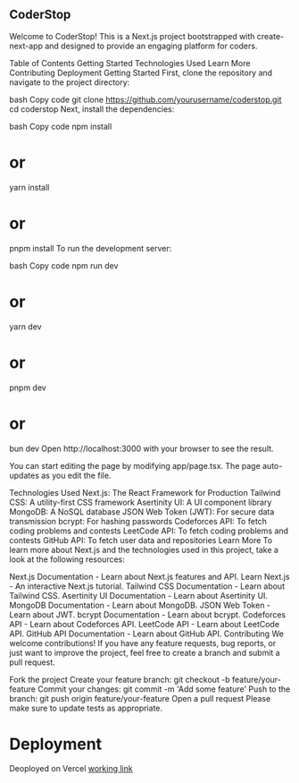 ## CoderStop
Welcome to CoderStop! This is a Next.js project bootstrapped with create-next-app and designed to provide an engaging platform for coders.

Table of Contents
Getting Started
Technologies Used
Learn More
Contributing
Deployment
Getting Started
First, clone the repository and navigate to the project directory:

bash
Copy code
git clone https://github.com/yourusername/coderstop.git
cd coderstop
Next, install the dependencies:

bash
Copy code
npm install
# or
yarn install
# or
pnpm install
To run the development server:

bash
Copy code
npm run dev
# or
yarn dev
# or
pnpm dev
# or
bun dev
Open http://localhost:3000 with your browser to see the result.

You can start editing the page by modifying app/page.tsx. The page auto-updates as you edit the file.

Technologies Used
Next.js: The React Framework for Production
Tailwind CSS: A utility-first CSS framework
Asertinity UI: A UI component library
MongoDB: A NoSQL database
JSON Web Token (JWT): For secure data transmission
bcrypt: For hashing passwords
Codeforces API: To fetch coding problems and contests
LeetCode API: To fetch coding problems and contests
GitHub API: To fetch user data and repositories
Learn More
To learn more about Next.js and the technologies used in this project, take a look at the following resources:

Next.js Documentation - Learn about Next.js features and API.
Learn Next.js - An interactive Next.js tutorial.
Tailwind CSS Documentation - Learn about Tailwind CSS.
Asertinity UI Documentation - Learn about Asertinity UI.
MongoDB Documentation - Learn about MongoDB.
JSON Web Token - Learn about JWT.
bcrypt Documentation - Learn about bcrypt.
Codeforces API - Learn about Codeforces API.
LeetCode API - Learn about LeetCode API.
GitHub API Documentation - Learn about GitHub API.
Contributing
We welcome contributions! If you have any feature requests, bug reports, or just want to improve the project, feel free to create a branch and submit a pull request.

Fork the project
Create your feature branch: git checkout -b feature/your-feature
Commit your changes: git commit -m 'Add some feature'
Push to the branch: git push origin feature/your-feature
Open a pull request
Please make sure to update tests as appropriate.

# Deployment
Deoployed on Vercel [working link](https://coder-stop.vercel.app/account)